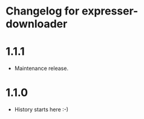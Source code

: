 # Changelog for expresser-downloader

1.1.1
=====
* Maintenance release.

1.1.0
=====
* History starts here :-)
